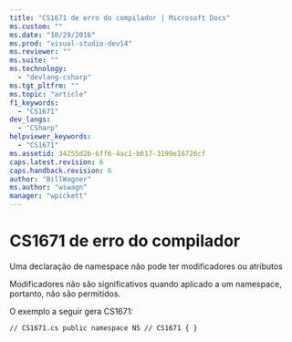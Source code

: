 ```yaml
---
title: "CS1671 de erro do compilador | Microsoft Docs"
ms.custom: ""
ms.date: "10/29/2016"
ms.prod: "visual-studio-dev14"
ms.reviewer: ""
ms.suite: ""
ms.technology: 
  - "devlang-csharp"
ms.tgt_pltfrm: ""
ms.topic: "article"
f1_keywords: 
  - "CS1671"
dev_langs: 
  - "CSharp"
helpviewer_keywords: 
  - "CS1671"
ms.assetid: 34255d2b-6ff6-4ac1-b617-3199e16726cf
caps.latest.revision: 6
caps.handback.revision: 6
author: "BillWagner"
ms.author: "wiwagn"
manager: "wpickett"
---
```

# CS1671 de erro do compilador
Uma declaração de namespace não pode ter modificadores ou atributos  
  
 Modificadores não são significativos quando aplicado a um namespace, portanto, não são permitidos.  
  
 O exemplo a seguir gera CS1671:  
  
```  
// CS1671.cs public namespace NS // CS1671 { }  
```